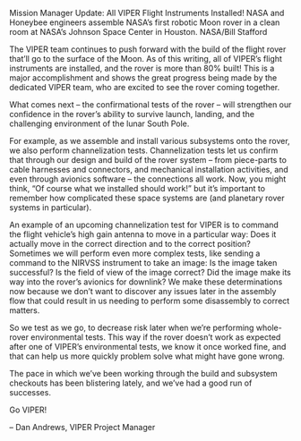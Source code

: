 Mission Manager Update: All VIPER Flight Instruments Installed! 
 NASA and Honeybee engineers assemble NASA’s first robotic Moon rover in a clean room at NASA’s Johnson Space Center in Houston. NASA/Bill Stafford

The VIPER team continues to push forward with the build of the flight rover that’ll go to the surface of the Moon. As of this writing, all of VIPER’s flight instruments are installed, and the rover is more than 80% built! This is a major accomplishment and shows the great progress being made by the dedicated VIPER team, who are excited to see the rover coming together.

What comes next – the confirmational tests of the rover – will strengthen our confidence in the rover’s ability to survive launch, landing, and the challenging environment of the lunar South Pole.

For example, as we assemble and install various subsystems onto the rover, we also perform channelization tests. Channelization tests let us confirm that through our design and build of the rover system – from piece-parts to cable harnesses and connectors, and mechanical installation activities, and even through avionics software – the connections all work. Now, you might think, “Of course what we installed should work!” but it’s important to remember how complicated these space systems are (and planetary rover systems in particular).

An example of an upcoming channelization test for VIPER is to command the flight vehicle’s high gain antenna to move in a particular way: Does it actually move in the correct direction and to the correct position? Sometimes we will perform even more complex tests, like sending a command to the NIRVSS instrument to take an image: Is the image taken successful? Is the field of view of the image correct? Did the image make its way into the rover’s avionics for downlink? We make these determinations now because we don’t want to discover any issues later in the assembly flow that could result in us needing to perform some disassembly to correct matters.

So we test as we go, to decrease risk later when we’re performing whole-rover environmental tests. This way if the rover doesn’t work as expected after one of VIPER’s environmental tests, we know it once worked fine, and that can help us more quickly problem solve what might have gone wrong.

The pace in which we’ve been working through the build and subsystem checkouts has been blistering lately, and we’ve had a good run of successes.

Go VIPER!

– Dan Andrews, VIPER Project Manager